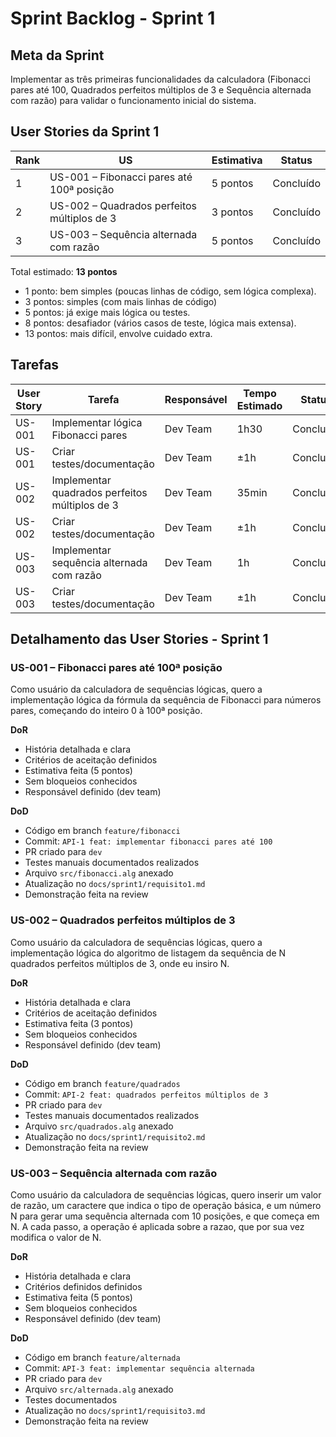 #  Sprint Backlog - Sprint 1

##  Meta da Sprint
Implementar as três primeiras funcionalidades da calculadora (Fibonacci pares até 100, Quadrados perfeitos múltiplos de 3 e Sequência alternada com razão) para validar o funcionamento inicial do sistema.


##  User Stories da Sprint 1
| Rank | US | Estimativa | Status |
|------|----|------------|--------|
| 1 | US-001 – Fibonacci pares até 100ª posição | 5 pontos | Concluído |
| 2 | US-002 – Quadrados perfeitos múltiplos de 3 | 3 pontos | Concluído |
| 3 | US-003 – Sequência alternada com razão | 5 pontos | Concluído |


Total estimado: **13 pontos**

- 1 ponto: bem simples (poucas linhas de código, sem lógica complexa).
- 3 pontos: simples (com mais linhas de código)
- 5 pontos: já exige mais lógica ou testes.
- 8 pontos: desafiador (vários casos de teste, lógica mais extensa).
- 13 pontos: mais difícil, envolve cuidado extra.


##  Tarefas
| User Story | Tarefa | Responsável | Tempo Estimado | Status |
|------------|--------|-------------|----------------|--------|
| US-001 | Implementar lógica Fibonacci pares | Dev Team | 1h30 | Concluído |
| US-001 | Criar testes/documentação | Dev Team | ±1h | Concluído |
| US-002 | Implementar quadrados perfeitos múltiplos de 3 | Dev Team | 35min | Concluído |
| US-002 | Criar testes/documentação | Dev Team | ±1h | Concluído | 
| US-003 | Implementar sequência alternada com razão | Dev Team | 1h | Concluído | 
| US-003 | Criar testes/documentação | Dev Team | ±1h | Concluído | 


##  Detalhamento das User Stories - Sprint 1

### **US-001 – Fibonacci pares até 100ª posição**
Como usuário da calculadora de sequências lógicas, quero a implementação lógica da fórmula da sequência de Fibonacci para números pares, começando do inteiro 0 à 100ª posição.

**DoR**
- História detalhada e clara  
- Critérios de aceitação definidos  
- Estimativa feita (5 pontos)  
- Sem bloqueios conhecidos  
- Responsável definido (dev team)

**DoD**
- Código em branch `feature/fibonacci`  
- Commit: `API-1 feat: implementar fibonacci pares até 100`  
- PR criado para `dev`  
- Testes manuais documentados realizados
- Arquivo `src/fibonacci.alg` anexado  
- Atualização no `docs/sprint1/requisito1.md`  
- Demonstração feita na review  


### **US-002 – Quadrados perfeitos múltiplos de 3**
Como usuário da calculadora de sequências lógicas, quero a implementação lógica do algoritmo de listagem da sequência de N quadrados perfeitos múltiplos de 3, onde eu insiro N.

**DoR**
- História detalhada e clara
- Critérios de aceitação definidos
- Estimativa feita (3 pontos)  
- Sem bloqueios conhecidos
- Responsável definido (dev team)

**DoD**
- Código em branch `feature/quadrados`  
- Commit: `API-2 feat: quadrados perfeitos múltiplos de 3`  
- PR criado para `dev`  
- Testes manuais documentados realizados  
- Arquivo `src/quadrados.alg` anexado  
- Atualização no `docs/sprint1/requisito2.md`  
- Demonstração feita na review  


### **US-003 – Sequência alternada com razão**
Como usuário da calculadora de sequências lógicas, quero inserir um valor de razão, um caractere que indica o tipo de operação básica, e um número N para gerar uma sequência alternada com 10 posições, e que começa em N. A cada passo, a operação é aplicada sobre a razao, que por sua vez modifica o valor de N.

**DoR**

- História detalhada e clara
- Critérios definidos definidos
- Estimativa feita (5 pontos)
- Sem bloqueios conhecidos
- Responsável definido (dev team)

**DoD**

- Código em branch `feature/alternada`
- Commit: `API-3 feat: implementar sequência alternada`
- PR criado para `dev`
- Arquivo `src/alternada.alg` anexado
- Testes documentados
- Atualização no `docs/sprint1/requisito3.md`
- Demonstração feita na review 
